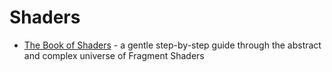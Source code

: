 Shaders
=======

* [The Book of Shaders](https://thebookofshaders.com/) - a gentle step-by-step guide through the abstract and complex universe of Fragment Shaders

